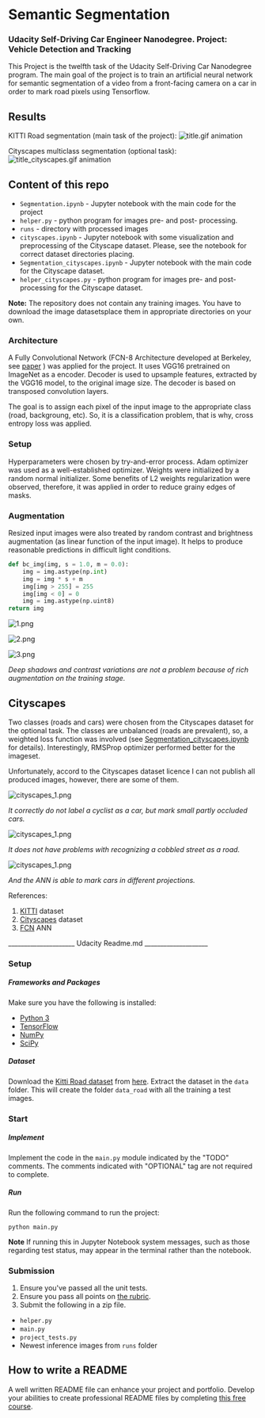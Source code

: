 # Semantic Segmentation

### Udacity Self-Driving Car Engineer Nanodegree. Project: Vehicle Detection and Tracking

This Project is the twelfth task of the Udacity Self-Driving Car Nanodegree program. The main goal of the project is to train an artificial neural network for semantic segmentation of a video from a front-facing camera on a car in order to mark road pixels using Tensorflow.

## Results

KITTI Road segmentation (main task of the project):
![title.gif animation](readme_img/title.gif)

Cityscapes multiclass segmentation (optional task):
![title_cityscapes.gif animation](readme_img/title_cityscapes.gif)

## Content of this repo

- `Segmentation.ipynb` - Jupyter notebook with the main code for the project
- `helper.py` - python program for images pre- and  post- processing.
- `runs` - directory with processed images
- `cityscapes.ipynb` - Jupyter notebook with some visualization and preprocessing of the Cityscape dataset. Please, see the notebook for correct dataset directories placing. 
- `Segmentation_cityscapes.ipynb` - Jupyter notebook with the main code for the Cityscape dataset.
- `helper_cityscapes.py` - python program for images pre- and  post- processing for the Cityscape dataset.

**Note:** The repository does not contain any training images. You have to download the image datasetsplace them in appropriate directories on your own.

### Architecture

A Fully Convolutional Network (FCN-8 Architecture developed at Berkeley, see [paper](https://people.eecs.berkeley.edu/~jonlong/long_shelhamer_fcn.pdf) ) was applied for the project. It uses VGG16 pretrained on ImageNet as a encoder.
Decoder is used to upsample features, extracted by the VGG16 model, to the original image size. The decoder is based on transposed convolution layers.

The goal is to assign each pixel of the input image to the appropriate class (road, backgroung, etc). So, it is a classification problem, that is why, cross entropy loss was applied.

### Setup

Hyperparameters were chosen by try-and-error process. Adam optimizer was used as a well-established optimizer. Weights were initialized by a random normal initializer. Some benefits of L2 weights regularization were observed, therefore, it was applied in order to reduce grainy edges of masks.

### Augmentation

Resized input images were also treated by random contrast and brightness augmentation (as linear function of the input image). It helps to produce reasonable predictions in difficult light conditions.

```Python
def bc_img(img, s = 1.0, m = 0.0):
    img = img.astype(np.int)
    img = img * s + m
    img[img > 255] = 255
    img[img < 0] = 0
    img = img.astype(np.uint8)
return img   
```

![1.png](readme_img/1.png)

![2.png](readme_img/2.png)

![3.png](readme_img/3.png)

_Deep shadows and contrast variations are not a problem because of rich augmentation on the training stage._

## Cityscapes

Two classes (roads and cars) were chosen from the Cityscapes dataset for the optional task. The classes are unbalanced (roads are prevalent), so, a weighted loss function was involved (see [Segmentation_cityscapes.ipynb](Segmentation_cityscapes.ipynb
) for details). Interestingly, RMSProp optimizer performed better for the imageset.

Unfortunately, accord to the Cityscapes dataset licence I can not publish all produced images, however, there are some of them.

![cityscapes_1.png](readme_img/cityscapes_1.png)

_It correctly do not label a cyclist as a car, but mark small partly occluded cars._

![cityscapes_1.png](readme_img/cityscapes_2.png)

_It does not have problems with recognizing a cobbled street as a road._

![cityscapes_1.png](readme_img/cityscapes_3.png)

_And the ANN is able to mark cars in different projections._

References:

1. [KITTI](http://www.cvlibs.net/datasets/kitti/) dataset
2. [Cityscapes](https://www.cityscapes-dataset.com/) dataset
3. [FCN](https://people.eecs.berkeley.edu/~jonlong/long_shelhamer_fcn.pdf) ANN

_____________________ Udacity Readme.md ____________________


### Setup
##### Frameworks and Packages
Make sure you have the following is installed:
 - [Python 3](https://www.python.org/)
 - [TensorFlow](https://www.tensorflow.org/)
 - [NumPy](http://www.numpy.org/)
 - [SciPy](https://www.scipy.org/)
##### Dataset
Download the [Kitti Road dataset](http://www.cvlibs.net/datasets/kitti/eval_road.php) from [here](http://www.cvlibs.net/download.php?file=data_road.zip).  Extract the dataset in the `data` folder.  This will create the folder `data_road` with all the training a test images.

### Start
##### Implement
Implement the code in the `main.py` module indicated by the "TODO" comments.
The comments indicated with "OPTIONAL" tag are not required to complete.
##### Run
Run the following command to run the project:
```
python main.py
```
**Note** If running this in Jupyter Notebook system messages, such as those regarding test status, may appear in the terminal rather than the notebook.

### Submission
1. Ensure you've passed all the unit tests.
2. Ensure you pass all points on [the rubric](https://review.udacity.com/#!/rubrics/989/view).
3. Submit the following in a zip file.
 - `helper.py`
 - `main.py`
 - `project_tests.py`
 - Newest inference images from `runs` folder
 
 ## How to write a README
A well written README file can enhance your project and portfolio.  Develop your abilities to create professional README files by completing [this free course](https://www.udacity.com/course/writing-readmes--ud777).
